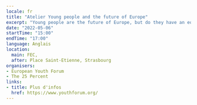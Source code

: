 ```yaml
---
locale: fr
title: "Atelier Young people and the future of Europe"
excerpt: "Young people are the future of Europe, but do they have an equal say in shaping it? What can be done to support meaningful youth participation? Join this workshop to reflect on the experience of the Conference on the Future of Europe, its limits and opportunities, and the role of young people in it."
date: "2022-05-06"
startTime: "15:00"
endTime: "17:00"
language: Anglais
location:
  main: FEC,
  after: Place Saint-Etienne, Strasbourg
organisers:
- European Youth Forum
- The 25 Percent
links:
- title: Plus d'infos
  href: https://www.youthforum.org/
---
```

